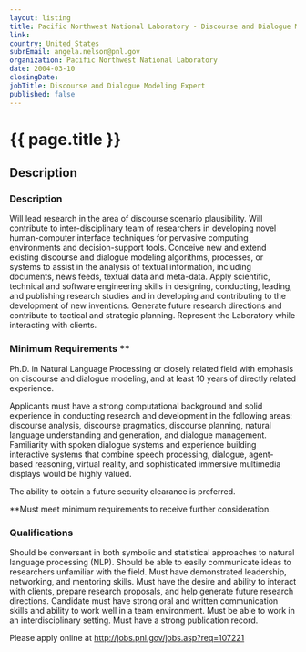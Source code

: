 ```yaml
---
layout: listing
title: Pacific Northwest National Laboratory - Discourse and Dialogue Modeling Expert
link:
country: United States
subrEmail: angela.nelson@pnl.gov
organization: Pacific Northwest National Laboratory 
date: 2004-03-10
closingDate: 
jobTitle: Discourse and Dialogue Modeling Expert
published: false
---
```



# {{ page.title }}

## Description



<h3>Description</h3>
<p>Will lead research in the area of discourse scenario plausibility.  Will contribute to inter-disciplinary team of researchers in developing novel human-computer interface techniques for pervasive computing environments and decision-support tools. Conceive new and extend existing discourse and dialogue modeling algorithms, processes, or systems to assist in the analysis of textual information, including documents, news feeds, textual data and meta-data. Apply scientific, technical and software engineering skills in designing, conducting, leading, and publishing research studies and in developing and contributing to the development of new inventions. Generate future research directions and contribute to tactical and strategic planning. Represent the Laboratory while interacting with clients. </p> 
	
<h3>Minimum Requirements **</h3>
<p>Ph.D. in Natural Language Processing or closely related field with emphasis on discourse and dialogue modeling, and at least 10 years of directly related experience.</p> 
<p>Applicants must have a strong computational background and solid experience in conducting research and development in the following areas: discourse analysis, discourse pragmatics, discourse planning, natural language understanding and generation, and dialogue management. Familiarity with spoken dialogue systems and experience building interactive systems that combine speech processing, dialogue, agent-based reasoning, virtual reality, and sophisticated immersive multimedia displays would be highly valued.  </p>
<p>The ability to obtain a future security clearance is preferred.</p>
<p>**Must meet minimum requirements to receive further consideration.</p>

<h3>Qualifications</h3>
<p>Should be conversant in both symbolic and statistical approaches to natural language processing (NLP). Should be able to easily communicate ideas to researchers unfamiliar with the field. Must have demonstrated leadership, networking, and mentoring skills. Must have the desire and ability to interact with clients, prepare research proposals, and help generate future research directions. Candidate must have strong oral and written communication skills and ability to work well in a team environment. Must be able to work in an interdisciplinary setting. Must have a strong publication record.</p>

<p>Please apply online at <a href="http://jobs.pnl.gov/jobs.asp?req=107221">http://jobs.pnl.gov/jobs.asp?req=107221</a></p>
